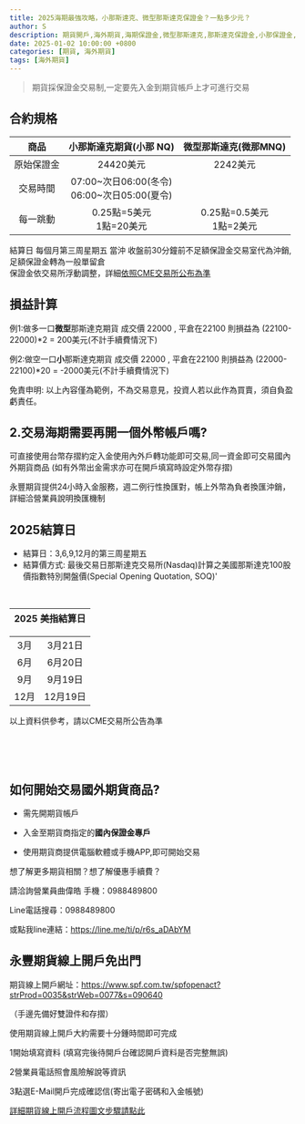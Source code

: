 ```yaml
---
title: 2025海期最強攻略，小那斯達克、微型那斯達克保證金？一點多少元？
author: S
description: 期貨開戶,海外期貨,海期保證金,微型那斯達克,那斯達克保證金,小那保證金,微那保證金,結算日,熔斷機制
date: 2025-01-02 10:00:00 +0800
categories: [期貨, 海外期貨]
tags: [海外期貨]
---
```


>期貨採保證金交易制,一定要先入金到期貨帳戶上才可進行交易

## 合約規格

|商品| 小那斯達克期貨(小那 NQ) | 微型那斯達克(微那MNQ)|
| :----: | :---: | :---: |
|原始保證金|24420美元 | 2242美元|
| 交易時間  | 07:00~次日06:00(冬令) <BR>  06:00~次日05:00(夏令)   |
| 每一跳動	  | 0.25點=5美元 <br>1點=20美元	   | 0.25點=0.5美元 <br>1點=2美元	|

結算日 每個月第三周星期五
當沖 收盤前30分鐘前不足額保證金交易室代為沖銷,足額保證金轉為一般單留倉\
保證金依交易所浮動調整，詳細[依照CME交易所公布為準](https://www.cmegroup.com/cn-t/markets/equities/nasdaq/micro-e-mini-nasdaq-100.margins.html)

<!-- ## 三階段熔斷機制

從美國中部時間上午8:30至下午2:25，設置多級價格限制，分別對應前一個交易日參考價格下跌7%、13%和20%。

下述時間以美國中部時間為主 

| 上午8:30至下午2:25(夏令台灣時間21:30~3:25)||
|---|---|
|第一級| 下跌7% |
|第二級| 下跌13% |
|第三級| 下跌20% |

美國中部時間下午2:25直至下午3:00現貨股票市場收盤，僅適用20%的價格限制。

| 美國中部時間下午2:25 -下午3:00 (夏令台灣時間03:25~04:00)|
|---|---|
|第三級| 下跌20% |

美國中部時間下午3:00直至4:00當日交易結束，以下午3:00的參考價格為基礎，設置7%的硬性漲跌幅度限制。但是，下跌幅度限制可以設置為7%低於下午3:00的參考價格，或下午3:00之前所採用的20%價格限制，以較接近下午3:00的價格為準。

此外，從美國中部時間下午3:00直至下午4:00當日交易結束，將按照3.5%的範圍實施動態熔斷機制。若某一期貨合約在一小時內價格波動超過+/- 3.5%，交易將暫停兩分鐘


|美國中部時間 下午3:00 - 下午4:00|
|---|---|
|漲幅限制| 從下午3:00 開始為+7% |
|跌幅限制| 以下較高者：<br>下午3:00 參考價的-7%<br>或<br>當日價格限制的-20%|


非交易時間

美國中部時間下午5:00至翌日上午8:30：從下午5:00至上午8:30設置一個7%的硬性漲跌價格限制。7%價格限制的中點以下午3:00的期貨定盤價為基礎。7%的限制幅度以下午3:00的相關指數值7%為基礎

|美國中部時間 下午5:00 -上午8:30|
|---|---|
|價格限制|+/- 7%|

此外，將按照3.5%的範圍實施動態熔斷機制。若某一期貨合約在一小時內價格波動超過+/- 3.5%，交易將暫停兩分鐘


## 當標普500指數觸及第1級（7%）、第2級（13%）或第3級（20%）熔斷水平時會怎樣？

標普500指數跌幅達7%或13%，將觸發監管短暫停牌，現貨股票市場及所有美國股指期貨及期權產品會協調暫停交易。

與標普500指數、納斯達克100指數、道瓊斯工業平均指數及羅素2000指數掛鈎的產品，將在監管短暫停牌開始10分鐘後重新開始交易。所有其他美國指數產品的交易將在現貨股票市場重新開始交易時恢復，價格限制將提升至下一級。

如果標普500指數跌幅達20%（第3級熔斷機制水平），現貨股票市場以及所有美國股票指數期貨及期權在該交易日剩餘時間將終止交易。所有美國股指期貨及期權將與現貨股票市場同步恢復交易。

注：隔夜交易將在下一個交易日恢復，即下一個交易日前一天、美國中部時間下午5:00。
 -->

## 損益計算

例1:做多一口**微型**那斯達克期貨 成交價 22000 , 平倉在22100
則損益為 (22100-22000)*2 = 200美元(不計手續費情況下)

例2:做空一口**小**那斯達克期貨 成交價 22000 , 平倉在22100
則損益為 (22000-22100)*20 = -2000美元(不計手續費情況下)

免責申明: 以上內容僅為範例，不為交易意見，投資人若以此作為買賣，須自負盈虧責任。

## 2.交易海期需要再開一個外幣帳戶嗎?

可直接使用台幣存摺約定入金使用內外戶轉功能即可交易,同一資金即可交易國內外期貨商品
(如有外幣出金需求亦可在開戶填寫時設定外幣存摺)

永豐期貨提供24小時入金服務，週二例行性換匯對，帳上外幣為負者換匯沖銷，詳細洽營業員說明換匯機制

## 2025結算日
+ 結算日：3,6,9,12月的第三周星期五
+ 結算價方式: 最後交易日那斯達克交易所(Nasdaq)計算之美國那斯達克100股價指數特別開盤價(Special Opening Quotation, SOQ)'
<br>


| 2025 美指結算日  |
| :----: |

|||
| :----: | :----: |
| 3月 | 3月21日   |
| 6月 | 6月20日   |
| 9月 | 9月19日   |
| 12月 | 12月19日  |


以上資料供參考，請以CME交易所公告為準

<br><br><br>


## 如何開始交易國外期貨商品?

+ 需先開期貨帳戶

+ 入金至期貨商指定的**國內保證金專戶**

+ 使用期貨商提供電腦軟體或手機APP,即可開始交易


想了解更多期貨相關？想了解優惠手續費？

請洽詢營業員曲偉皓 手機：0988489800 

Line電話搜尋：0988489800

或點我line連結：<https://line.me/ti/p/r6s_aDAbYM>


## 永豐期貨線上開戶免出門

期貨線上開戶網址：https://www.spf.com.tw/spfopenact?strProd=0035&strWeb=0077&s=090640

（手邊先備好雙證件和存摺）

使用期貨線上開戶大約需要十分鍾時間即可完成

1開始填寫資料 (填寫完後待開戶台確認開戶資料是否完整無誤)

2營業員電話照會風險解說等資訊

3點選E-Mail開戶完成確認信(寄出電子密碼和入金帳號)

[詳細期貨線上開戶流程圖文步驟請點此]()

